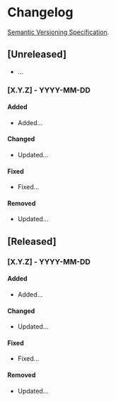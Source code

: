 # Changelog

[Semantic Versioning Specification](https://semver.org/spec/v2.0.0.html).



## [Unreleased]
- ...

### [X.Y.Z] - YYYY-MM-DD

#### Added
- Added...

#### Changed
- Updated...

#### Fixed
- Fixed...

#### Removed
- Updated...


## [Released]

### [X.Y.Z] - YYYY-MM-DD

#### Added
- Added...

#### Changed
- Updated...

#### Fixed
- Fixed...

#### Removed
- Updated...
